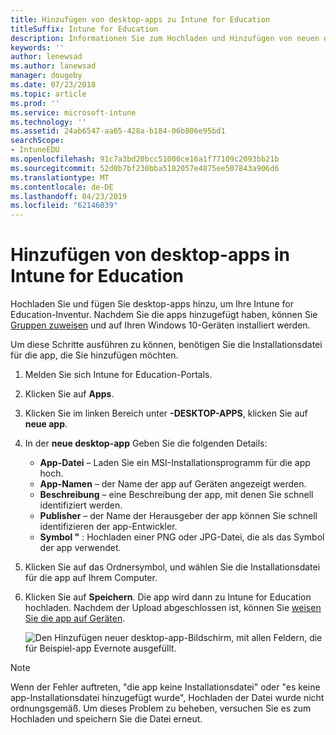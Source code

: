 ```yaml
---
title: Hinzufügen von desktop-apps zu Intune for Education
titleSuffix: Intune for Education
description: Informationen Sie zum Hochladen und Hinzufügen von neuen desktop-app-Dateien zu Intune for Education.
keywords: ''
author: lenewsad
ms.author: lanewsad
manager: dougeby
ms.date: 07/23/2018
ms.topic: article
ms.prod: ''
ms.service: microsoft-intune
ms.technology: ''
ms.assetid: 24ab6547-aa65-428a-b184-06b806e95bd1
searchScope:
- IntuneEDU
ms.openlocfilehash: 91c7a3bd20bcc51000ce16a1f77109c2093bb21b
ms.sourcegitcommit: 52d0b7bf230bba5182057e4875ee507843a906d6
ms.translationtype: MT
ms.contentlocale: de-DE
ms.lasthandoff: 04/23/2019
ms.locfileid: "62146039"
---
```

# <a name="add-desktop-apps-in-intune-for-education"></a>Hinzufügen von desktop-apps in Intune for Education

Hochladen Sie und fügen Sie desktop-apps hinzu, um Ihre Intune for Education-Inventur. Nachdem Sie die apps hinzugefügt haben, können Sie [Gruppen zuweisen](install-apps.md) und auf Ihren Windows 10-Geräten installiert werden.  

Um diese Schritte ausführen zu können, benötigen Sie die Installationsdatei für die app, die Sie hinzufügen möchten.  

1. Melden Sie sich Intune for Education-Portals.
2. Klicken Sie auf **Apps**.
3. Klicken Sie im linken Bereich unter **-DESKTOP-APPS**, klicken Sie auf **neue app**.
4. In der **neue desktop-app** Geben Sie die folgenden Details:
   * **App-Datei** – Laden Sie ein MSI-Installationsprogramm für die app hoch.
   * **App-Namen** – der Name der app auf Geräten angezeigt werden.
   * **Beschreibung** – eine Beschreibung der app, mit denen Sie schnell identifiziert werden.
   * **Publisher** – der Name der Herausgeber der app können Sie schnell identifizieren der app-Entwickler.
   * **Symbol "** : Hochladen einer PNG oder JPG-Datei, die als das Symbol der app verwendet.
5. Klicken Sie auf das Ordnersymbol, und wählen Sie die Installationsdatei für die app auf Ihrem Computer. 
6. Klicken Sie auf **Speichern**. Die app wird dann zu Intune for Education hochladen. Nachdem der Upload abgeschlossen ist, können Sie [weisen Sie die app auf Geräten](install-apps.md). 

   ![Den Hinzufügen neuer desktop-app-Bildschirm, mit allen Feldern, die für Beispiel-app Evernote ausgefüllt.](./media/apps-004-filled-out-desktop-app.png)  

> [!NOTE]
> Wenn der Fehler auftreten, "die app keine Installationsdatei" oder "es keine app-Installationsdatei hinzugefügt wurde", Hochladen der Datei wurde nicht ordnungsgemäß. Um dieses Problem zu beheben, versuchen Sie es zum Hochladen und speichern Sie die Datei erneut.
